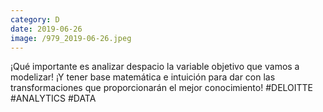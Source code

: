```yaml
--- 
category: D 
date: 2019-06-26 
image: /979_2019-06-26.jpeg 
--- 
```


¡Qué importante es analizar despacio la variable objetivo que vamos a modelizar! ¡Y tener base matemática e intuición para dar con las transformaciones que proporcionarán el mejor conocimiento! #DELOITTE #ANALYTICS #DATA